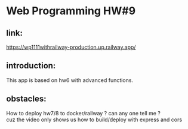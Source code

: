 # Web Programming HW#9
## link:
https://wp1111withrailway-production.up.railway.app/
## introduction: 
This app is based on hw6 with advanced functions.
## obstacles:
How to deploy hw7/8 to docker/railway ? can any one tell me ?  
cuz the video only shows us how to build/deploy with express and cors
